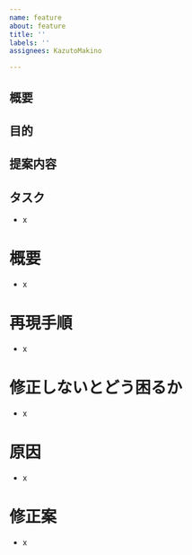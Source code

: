 ```yaml
---
name: feature
about: feature
title: ''
labels: ''
assignees: KazutoMakino

---
```


<!-- あくまでテンプレートなので必ずしもすべての項目を埋めなくてよい -->

<!-- 要望のテンプレート -->

## 概要

## 目的

## 提案内容

## タスク

- x

<!-- 不具合のテンプレート -->

# 概要

- x

# 再現手順

- x

# 修正しないとどう困るか

- x

# 原因

- x

# 修正案

- x
